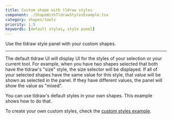 ```yaml
---
title: Custom shape with tldraw styles
component: ./ShapeWithTldrawStylesExample.tsx
category: shapes/tools
priority: 1.5
keywords: [default styles, style panel]
---
```


Use the tldraw style panel with your custom shapes.

---

The default tldraw UI will display UI for the styles of your selection or your current tool. For example, when you have two shapes selected that both have the tldraw's "size" style, the size selector will be displayed. If all of your selected shapes have the same value for this style, that value will be shown as selected in the panel. If they have different values, the panel will show the value as "mixed".

You can use tldraw's default styles in your own shapes. This example shows how to do that.

To create your own custom styles, check the [custom styles example](https://tldraw.dev/examples/shape-with-custom-styles).
